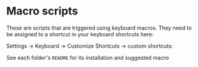 # Macro scripts

These are scripts that are triggered using keyboard macros.
They need to be assigned to a shortcut in your keyboard shortcuts here:

Settings -> Keyboard -> Customize Shortcuts -> custom shortcuts:

See each folder's `README` for its installation and suggested macro